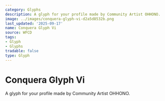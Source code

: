```yaml
---
category: Glyphs
description: A glyph for your profile made by Community Artist OHHONO.
image: ../images/conquera-glyph-vi-d2a5d8532b.png
last_updated: '2025-09-17'
name: Conquera Glyph Vi
source: WFCD
tags:
- Glyph
- Glyphs
tradable: false
type: Glyph
---
```


# Conquera Glyph Vi

A glyph for your profile made by Community Artist OHHONO.

